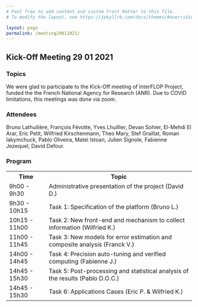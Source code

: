 ```yaml
---
# Feel free to add content and custom Front Matter to this file.
# To modify the layout, see https://jekyllrb.com/docs/themes/#overriding-theme-defaults

layout: page
permalink: /meeting29012021/
---
```

## Kick-Off Meeting 29 01 2021

### Topics
We were glad to participate to the Kick-Off meeting of InterFLOP Project, funded the the French National Agency for Research (ANR).
Due to COVID limitations, this meetings was done via zoom. 

### Attendees
Bruno Lathuilière, François Févotte, Yves Lhuillier, Devan Sohier, El-Mehdi El Arar, Eric Petit, Wilfried Kirschenmann, Theo Mary, Stef Graillat, Roman Iakymchuck, Pablo Oliveira, Matei Istoan, Julien Signole, Fabienne Jezequel, David Defour.

### Program
<table>
<tr>
<th> Time </th>
<th> Topic </th>
</tr>

<tr>
<td>9h00 - 9h30</td>
<td>Administrative presentation of the project (David D.)</td>
</tr>

<tr>
<td>9h30 - 10h15</td>
<td> Task 1: Specification of the platform (Bruno L.)</td>
</tr>

<tr>
<td>10h15 - 11h00</td>
<td> Task 2: New front-end and mechanism to collect information (Wilfried K.)</td>
</tr>

<tr>
<td>11h00 - 11h45</td>
<td> Task 3: New models for error estimation and composite analysis (Franck V.)</td>
</tr>

<tr>
<td>14h00 - 14h45</td>
<td> Task 4: Precision auto-tuning and verified computing (Fabienne J.)</td>
</tr>

<tr>
<td>14h45 - 15h30</td>
<td> Task 5: Post-processing and statistical analysis of the results (Pablo D.O.C.)</td>
</tr>

<tr>
<td>14h45 - 15h30</td>
<td> Task 6: Applications Cases (Eric P. & Wilfried K.)</td>
</tr>

</table>

